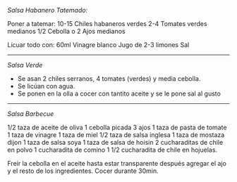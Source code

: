 *Salsa Habanero Tatemado:*

Poner a tatemar:
10-15 Chiles habaneros verdes 
2-4 Tomates verdes medianos
1/2 Cebolla o
2 Ajos medianos 

Licuar todo con:
60ml Vinagre blanco 
Jugo de 2-3 limones 
Sal

---
*Salsa Verde*

- Se asan 2 chiles serranos, 4 tomates (verdes) y media cebolla.
- Se licúan con agua.
- Se ponen en la olla a cocer con tantito aceite y se le pone sal al gusto

---
*Salsa Barbecue*

1/2 taza de aceite de oliva
1 cebolla picada
3 ajos
1 taza de pasta de tomate
1 taza de vinagre
1 taza de miel
1/2 taza de salsa inglesa
1 taza de mostaza dijon
1 taza de salsa soya
1 taza de salsa de hoisin
2  cucharaditas de chile en polvo
1 cucharadita de comino
1 1/2 cucharadita de chile en hojuelas.

Freír la cebolla en el aceite hasta estar transparente después agregar el ajo y el resto de los ingredientes. Cocer durante 30min. 

